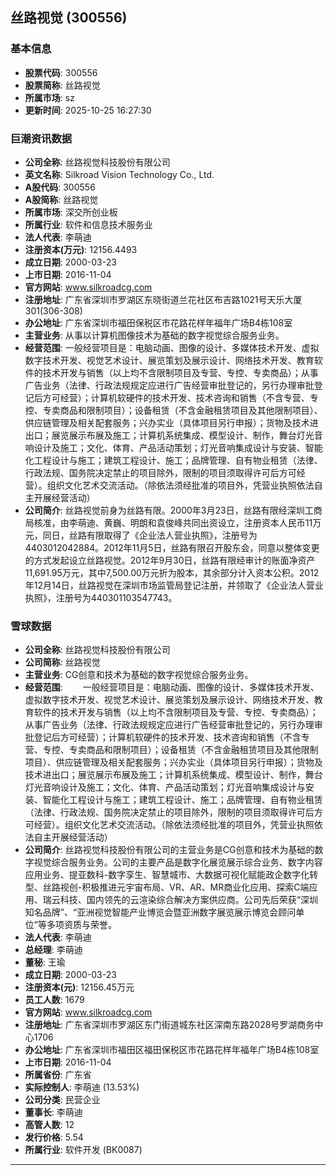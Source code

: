 ## 丝路视觉 (300556)

### 基本信息

- **股票代码**: 300556
- **股票简称**: 丝路视觉
- **所属市场**: sz
- **更新时间**: 2025-10-25 16:27:30

### 巨潮资讯数据

- **公司全称**: 丝路视觉科技股份有限公司
- **英文名称**: Silkroad Vision Technology Co., Ltd.
- **A股代码**: 300556
- **A股简称**: 丝路视觉
- **所属市场**: 深交所创业板
- **所属行业**: 软件和信息技术服务业
- **法人代表**: 李萌迪
- **注册资本(万元)**: 12156.4493
- **成立日期**: 2000-03-23
- **上市日期**: 2016-11-04
- **官方网站**: www.silkroadcg.com
- **注册地址**: 广东省深圳市罗湖区东晓街道兰花社区布吉路1021号天乐大厦301(306-308)
- **办公地址**: 广东省深圳市福田保税区市花路花样年福年广场B4栋108室
- **主营业务**: 从事以计算机图像技术为基础的数字视觉综合服务业务。
- **经营范围**: 一般经营项目是：电脑动画、图像的设计、多媒体技术开发、虚拟数字技术开发、视觉艺术设计、展览策划及展示设计、网络技术开发、教育软件的技术开发与销售（以上均不含限制项目及专营、专控、专卖商品）；从事广告业务（法律、行政法规规定应进行广告经营审批登记的，另行办理审批登记后方可经营）；计算机软硬件的技术开发、技术咨询和销售（不含专营、专控、专卖商品和限制项目）；设备租赁（不含金融租赁项目及其他限制项目）、供应链管理及相关配套服务；兴办实业（具体项目另行申报）；货物及技术进出口；展览展示布展及施工；计算机系统集成、模型设计、制作，舞台灯光音响设计及施工；文化、体育、产品活动策划；灯光音响集成设计与安装、智能化工程设计与施工；建筑工程设计、施工；品牌管理、自有物业租赁（法律、行政法规、国务院决定禁止的项目除外，限制的项目须取得许可后方可经营）。组织文化艺术交流活动。（除依法须经批准的项目外，凭营业执照依法自主开展经营活动）
- **公司简介**: 丝路视觉前身为丝路有限。2000年3月23日，丝路有限经深圳工商局核准，由李萌迪、黄巍、明朗和袁俊峰共同出资设立，注册资本人民币11万元，同日，丝路有限取得了《企业法人营业执照》，注册号为4403012042884。2012年11月5日，丝路有限召开股东会，同意以整体变更的方式发起设立丝路视觉。2012年9月30日，丝路有限经审计的账面净资产11,691.95万元，其中7,500.00万元折为股本，其余部分计入资本公积。2012年12月14日，丝路视觉在深圳市场监管局登记注册，并领取了《企业法人营业执照》，注册号为440301103547743。

### 雪球数据

- **公司全称**: 丝路视觉科技股份有限公司
- **公司简称**: 丝路视觉
- **主营业务**: CG创意和技术为基础的数字视觉综合服务业务。
- **经营范围**: 　　一般经营项目是：电脑动画、图像的设计、多媒体技术开发、虚拟数字技术开发、视觉艺术设计、展览策划及展示设计、网络技术开发、教育软件的技术开发与销售（以上均不含限制项目及专营、专控、专卖商品）；从事广告业务（法律、行政法规规定应进行广告经营审批登记的，另行办理审批登记后方可经营）；计算机软硬件的技术开发、技术咨询和销售（不含专营、专控、专卖商品和限制项目）；设备租赁（不含金融租赁项目及其他限制项目）、供应链管理及相关配套服务；兴办实业（具体项目另行申报）；货物及技术进出口；展览展示布展及施工；计算机系统集成、模型设计、制作，舞台灯光音响设计及施工；文化、体育、产品活动策划；灯光音响集成设计与安装、智能化工程设计与施工；建筑工程设计、施工；品牌管理、自有物业租赁（法律、行政法规、国务院决定禁止的项目除外，限制的项目须取得许可后方可经营）。组织文化艺术交流活动。（除依法须经批准的项目外，凭营业执照依法自主开展经营活动）
- **公司简介**: 丝路视觉科技股份有限公司的主营业务是CG创意和技术为基础的数字视觉综合服务业务。公司的主要产品是数字化展览展示综合业务、数字内容应用业务、提亚数科-数字孪生、智慧城市、大数据可视化赋能政企数字化转型、丝路视创-积极推进元宇宙布局、VR、AR、MR商业化应用、探索C端应用、瑞云科技、国内领先的云渲染综合解决方案供应商。公司先后荣获“深圳知名品牌”、“亚洲视觉智能产业博览会暨亚洲数字展览展示博览会顾问单位”等多项资质与荣誉。
- **法人代表**: 李萌迪
- **总经理**: 李萌迪
- **董秘**: 王瑜
- **成立日期**: 2000-03-23
- **注册资本(元)**: 12156.45万元
- **员工人数**: 1679
- **官方网站**: www.silkroadcg.com
- **注册地址**: 广东省深圳市罗湖区东门街道城东社区深南东路2028号罗湖商务中心1706
- **办公地址**: 广东省深圳市福田区福田保税区市花路花样年福年广场B4栋108室
- **上市日期**: 2016-11-04
- **所属省份**: 广东省
- **实际控制人**: 李萌迪 (13.53%)
- **公司分类**: 民营企业
- **董事长**: 李萌迪
- **高管人数**: 12
- **发行价格**: 5.54
- **所属行业**: 软件开发 (BK0087)

---